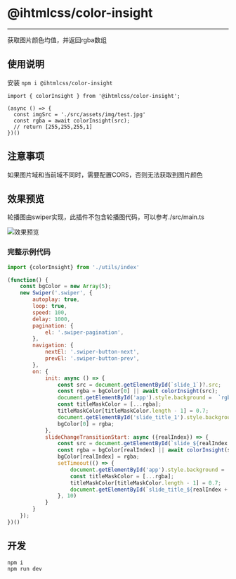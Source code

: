 # @ihtmlcss/color-insight

----

获取图片颜色均值，并返回rgba数组


## 使用说明
安装 `npm i @ihtmlcss/color-insight`

```shell
import { colorInsight } from '@ihtmlcss/color-insight';

(async () => {
  const imgSrc = './src/assets/img/test.jpg'
  const rgba = await colorInsight(src);
  // return [255,255,255,1]
})()
```

## 注意事项
如果图片域和当前域不同时，需要配置CORS，否则无法获取到图片颜色

## 效果预览
轮播图由swiper实现，此插件不包含轮播图代码，可以参考./src/main.ts

![效果预览](https://ihtmlcss-npm.oss-cn-beijing.aliyuncs.com/%40ihtmlcss/color-insight/preview.gif "效果预览")

### 完整示例代码

```javascript
import {colorInsight} from './utils/index'

(function() {
    const bgColor = new Array(5);
    new Swiper('.swiper', {
        autoplay: true,
        loop: true,
        speed: 100,
        delay: 1000,
        pagination: {
            el: '.swiper-pagination',
        },
        navigation: {
            nextEl: '.swiper-button-next',
            prevEl: '.swiper-button-prev',
        },
        on: {
            init: async () => {
                const src = document.getElementById(`slide_1`)?.src;
                const rgba = bgColor[0] || await colorInsight(src);
                document.getElementById('app').style.background =  `rgba(${rgba.join(",")})`;
                const titleMaskColor = [...rgba];
                titleMaskColor[titleMaskColor.length - 1] = 0.7;
                document.getElementById('slide_title_1').style.background =  `rgba(${titleMaskColor.join(",")})`;
                bgColor[0] = rgba;
            },
            slideChangeTransitionStart: async ({realIndex}) => {
                const src = document.getElementById(`slide_${realIndex + 1}`)?.src;
                const rgba = bgColor[realIndex] || await colorInsight(src);
                bgColor[realIndex] = rgba;
                setTimeout(() => {
                    document.getElementById('app').style.background =  `rgba(${rgba.join(",")})`;
                    const titleMaskColor = [...rgba];
                    titleMaskColor[titleMaskColor.length - 1] = 0.7;
                    document.getElementById(`slide_title_${realIndex + 1}`).style.background =  `rgba(${titleMaskColor.join(",")})`;
                }, 10)
            }
        }
    });
})()
```

## 开发
```shell
npm i
npm run dev
```
